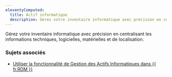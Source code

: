 ```yaml
---
eleventyComputed:
  title: Actif informatique
  description: Gérez votre inventaire informatique avec précision en centralisant les informations techniques, logicielles, matérielles et de localisation.
---
```

Gérez votre inventaire informatique avec précision en centralisant les informations techniques, logicielles, matérielles et de localisation.

### Sujets associés

* [Utiliser la fonctionnalité de Gestion des Actifs Informatiques dans {{ fr.RDM }}](/rdm/kb/rdm-windows/how-to-articles/it-asset-management/)
